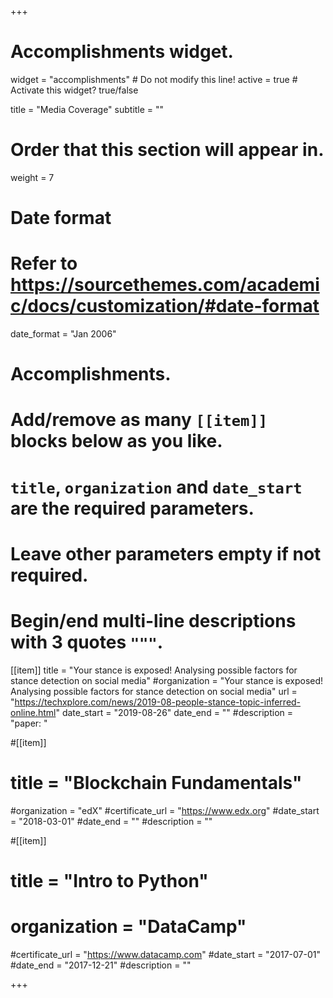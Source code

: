 +++
# Accomplishments widget.
widget = "accomplishments"  # Do not modify this line!
active = true  # Activate this widget? true/false

title = "Media Coverage"
subtitle = ""

# Order that this section will appear in.
weight = 7

# Date format
#   Refer to https://sourcethemes.com/academic/docs/customization/#date-format
date_format = "Jan 2006"

# Accomplishments.
#   Add/remove as many `[[item]]` blocks below as you like.
#   `title`, `organization` and `date_start` are the required parameters.
#   Leave other parameters empty if not required.
#   Begin/end multi-line descriptions with 3 quotes `"""`.

[[item]]
  title = "Your stance is exposed! Analysing possible factors for stance detection on social media"
  #organization = "Your stance is exposed! Analysing possible factors for stance detection on social media"
  url = "https://techxplore.com/news/2019-08-people-stance-topic-inferred-online.html"
  date_start = "2019-08-26"
  date_end = ""
  #description = "paper: "

#[[item]]
 # title = "Blockchain Fundamentals"
  #organization = "edX"
  #certificate_url = "https://www.edx.org"
  #date_start = "2018-03-01"
  #date_end = ""
  #description = ""
  
#[[item]]
 # title = "Intro to Python"
 # organization = "DataCamp"
  #certificate_url = "https://www.datacamp.com"
  #date_start = "2017-07-01"
  #date_end = "2017-12-21"
  #description = ""

+++
